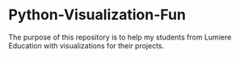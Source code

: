 # Python-Visualization-Fun


The purpose of this repository is to help my students from Lumiere Education with visualizations for their projects.
